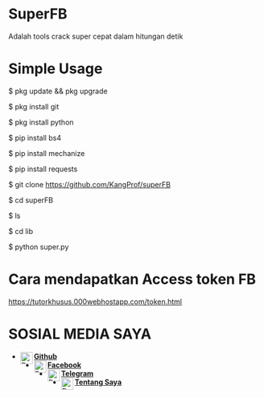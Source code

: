 # SuperFB

Adalah tools crack super cepat dalam hitungan detik

# Simple Usage

$ pkg update && pkg upgrade

$ pkg install git

$ pkg install python

$ pip install bs4

$ pip install mechanize

$ pip install requests

$ git clone https://github.com/KangProf/superFB

$ cd superFB

$ ls

$ cd lib

$ python super.py


# Cara mendapatkan Access token FB

https://tutorkhusus.000webhostapp.com/token.html


# SOSIAL MEDIA SAYA

* [<img alt="ProfAcc Github" align="left" width="24px" src="https://cdn.jsdelivr.net/npm/simple-icons@v3/icons/github.svg" /><b>Github</b>](https://github.com/KangProf/)<br>
* [<img alt="ProfAcc Facebook" align="left" width="24px" src="https://cdn.jsdelivr.net/npm/simple-icons@v3/icons/facebook.svg" /><b>Facebook</b>](https://www.facebook.com/MauApaNJING)<br>
* [<img alt="ProfAcc Whatsapp" align="left" width="24px" src="https://cdn.jsdelivr.net/npm/simple-icons@v3/icons/telegram.svg" /><b>Telegram</b>](https://t.me/Prof_acc1)<br> 
* [<img alt="ProfAcc Tentang Saya" align="left" width="24px" src="https://cdn.jsdelivr.net/npm/simple-icons@v3/icons/blogger.svg" /><b>Tentang Saya</b>](https://tutorkhusus.000webhostapp.com)<br>
